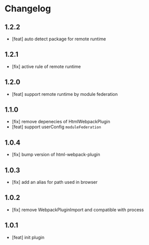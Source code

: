 # Changelog

## 1.2.2

- [feat] auto detect package for remote runtime

## 1.2.1

- [fix] active rule of remote runtime

## 1.2.0

- [feat] support remote runtime by module federation

## 1.1.0

- [fix] remove depenecies of HtmlWebpackPlugin
- [feat] support userConfig `moduleFederation`

## 1.0.4

- [fix] bump version of html-webpack-plugin

## 1.0.3

- [fix] add an alias for path used in browser

## 1.0.2

- [fix] remove WebpackPluginImport and compatible with process

## 1.0.1

- [feat] init plugin

